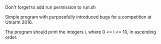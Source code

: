 Don't forget to add run permission to run.sh

Simple program with purposefully introduced bugs for a competition at Utnarm 2016.

The program should print the integers i, where 0 <= i <= 10, in ascending order.